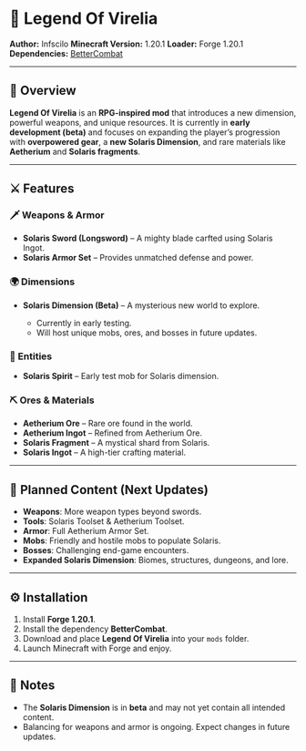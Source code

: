 # 📖 Legend Of Virelia

**Author:** Infscilo
**Minecraft Version:** 1.20.1
**Loader:** Forge 1.20.1
**Dependencies:** [BetterCombat](https://www.curseforge.com/minecraft/mc-mods/better-combat-by-daedelus)

---

## 🌌 Overview

**Legend Of Virelia** is an **RPG-inspired mod** that introduces a new dimension, powerful weapons, and unique resources. It is currently in **early development (beta)** and focuses on expanding the player’s progression with **overpowered gear**, a **new Solaris Dimension**, and rare materials like **Aetherium** and **Solaris fragments**.

---

## ⚔️ Features

### 🗡 Weapons & Armor

* **Solaris Sword (Longsword)** – A mighty blade carfted using Solaris Ingot.
* **Solaris Armor Set** – Provides unmatched defense and power.

### 🌍 Dimensions

* **Solaris Dimension (Beta)** – A mysterious new world to explore.

  * Currently in early testing.
  * Will host unique mobs, ores, and bosses in future updates.

### 👻 Entities

* **Solaris Spirit** – Early test mob for Solaris dimension.

### ⛏ Ores & Materials

* **Aetherium Ore** – Rare ore found in the world.
* **Aetherium Ingot** – Refined from Aetherium Ore.
* **Solaris Fragment** – A mystical shard from Solaris.
* **Solaris Ingot** – A high-tier crafting material.

---

## 🔮 Planned Content (Next Updates)

* **Weapons**: More weapon types beyond swords.
* **Tools**: Solaris Toolset & Aetherium Toolset.
* **Armor**: Full Aetherium Armor Set.
* **Mobs**: Friendly and hostile mobs to populate Solaris.
* **Bosses**: Challenging end-game encounters.
* **Expanded Solaris Dimension**: Biomes, structures, dungeons, and lore.

---

## ⚙️ Installation

1. Install **Forge 1.20.1**.
2. Install the dependency **BetterCombat**.
3. Download and place **Legend Of Virelia** into your `mods` folder.
4. Launch Minecraft with Forge and enjoy.

---

## 📌 Notes

* The **Solaris Dimension** is in **beta** and may not yet contain all intended content.
* Balancing for weapons and armor is ongoing. Expect changes in future updates.

